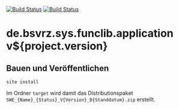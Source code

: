 [![Build Status](https://travis-ci.org/bitctrl/de.bsvrz.sys.funclib.application.svg?branch=master)](https://travis-ci.org/bitctrl/de.bsvrz.sys.funclib.application)
[![Build Status](https://api.bintray.com/packages/bitctrl/maven/de.bsvrz.sys.funclib.application/images/download.svg)](https://bintray.com/bitctrl/maven/de.bsvrz.sys.funclib.application)

de.bsvrz.sys.funclib.application v${project.version}
=======================================


Bauen und Veröffentlichen
-------------------------

    site install

Im Ordner `target` wird damit das Distributionspaket
`SWE_{Name}_{Status}_V{Version}_D{Standdatum}.zip` erstellt.
